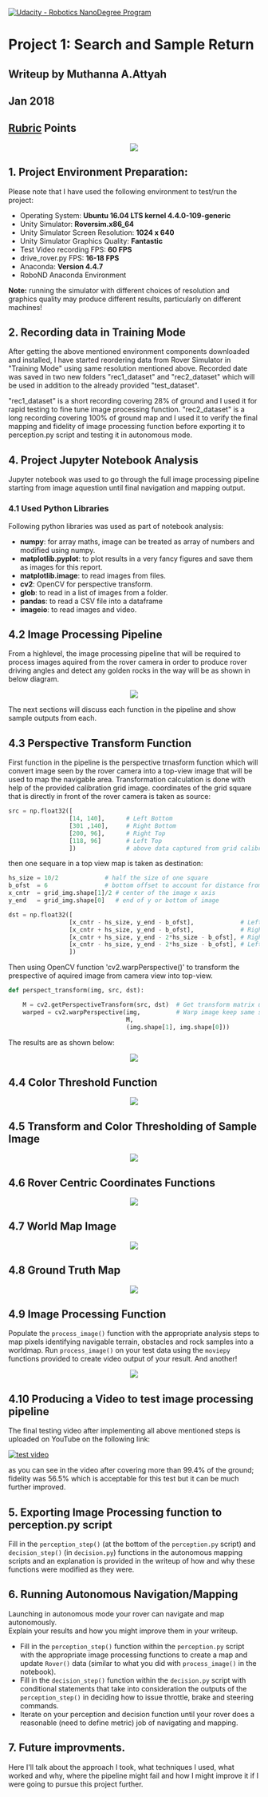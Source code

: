 
[![Udacity - Robotics NanoDegree Program](https://s3-us-west-1.amazonaws.com/udacity-robotics/Extra+Images/RoboND_flag.png)](https://www.udacity.com/robotics)
# Project 1: Search and Sample Return
## Writeup by Muthanna A.Attyah
## Jan 2018

## [Rubric](https://review.udacity.com/#!/rubrics/916/view) Points

<p align="center"> <img src="./misc/rover_image.jpg"> </p>

## 1. Project Environment Preparation:

Please note that I have used the following environment to test/run the project:

* Operating System: **Ubuntu 16.04 LTS kernel 4.4.0-109-generic**
* Unity Simulator: **Roversim.x86_64**
* Unity Simulator Screen Resolution: **1024 x 640**
* Unity Simulator Graphics Quality: **Fantastic**
* Test Video recording FPS: **60 FPS**
* drive_rover.py FPS: **16-18 FPS**
* Anaconda: **Version 4.4.7**
* RoboND Anaconda Environment

**Note:** running the simulator with different choices of resolution and graphics quality may produce different results, particularly on different machines!  

## 2. Recording data in Training Mode

After getting the above mentioned environment components downloaded and installed, I have started reordering data from Rover Simulator in "Training Mode" using same resolution mentioned above. Recorded date was saved in two new folders "rec1_dataset" and "rec2_dataset" which will be used in addition to the already provided "test_dataset".

"rec1_dataset" is a short recording covering 28% of ground and I used it for rapid testing to fine tune image processing function. "rec2_dataset" is a long recording covering 100% of ground map and I used it to verify the final mapping and fidelity of image processing function before exporting it to perception.py script and testing it in autonomous mode.

## 4. Project Jupyter Notebook Analysis

Jupyter notebook was used to go through the full image processing pipeline starting from image aquestion until final navigation and mapping output.

### 4.1 Used Python Libraries

Following python libraries was used as part of notebook analysis:

* **numpy**: for array maths, image can be treated as array of numbers and modified using numpy.
* **matplotlib.pyplot**: to plot results in a very fancy figures and save them as images for this report.
* **matplotlib.image**: to read images from files.
* **cv2**: OpenCV for perspective transform.
* **glob**: to read in a list of images from a folder.
* **pandas**: to read a CSV file into a dataframe
* **imageio**: to read images and video.

## 4.2 Image Processing Pipeline

From a highlevel, the image processing pipeline that will be required to process images aquired from the rover camera in order to produce rover driving angles and detect any golden rocks in the way will be as shown in below diagram.

<p align="center"> <img src="./misc/pipeline.jpg"> </p>

The next sections will discuss each function in the pipeline and show sample outputs from each.

## 4.3 Perspective Transform Function

First function in the pipeline is the perspective trnasform function which will convert image seen by the rover camera into a top-view image that will be used to map the navigable area. Transformation calculation is done with help of the provided calibration grid image. coordinates of the grid square that is directly in front of the rover camera is taken as source:

```python
src = np.float32([
                 [14, 140],      # Left Bottom
                 [301 ,140],     # Right Bottom
                 [200, 96],      # Right Top
                 [118, 96]       # Left Top
                 ])              # above data captured from grid calibration image.
```

then one sequare in a top view map is taken as destination:

```python
hs_size = 10/2             # half the size of one square
b_ofst  = 6                # bottom offset to account for distance from rover edge to 1st camera visible point
x_cntr  = grid_img.shape[1]/2 # center of the image x axis
y_end   = grid_img.shape[0]   # end of y or bottom of image

dst = np.float32([
                 [x_cntr - hs_size, y_end - b_ofst],             # Left Bottom
                 [x_cntr + hs_size, y_end - b_ofst],             # Right Bottom
                 [x_cntr + hs_size, y_end - 2*hs_size - b_ofst], # Right Top
                 [x_cntr - hs_size, y_end - 2*hs_size - b_ofst], # Left Top
                 ])
```
Then using OpenCV function 'cv2.warpPerspective()' to transform the prespective of aquired image from camera view into top-view.

```python
def perspect_transform(img, src, dst):

    M = cv2.getPerspectiveTransform(src, dst)  # Get transform matrix using src and dst boxes
    warped = cv2.warpPerspective(img,          # Warp image keep same size as input image 
                                 M, 
                                 (img.shape[1], img.shape[0]))
```
The results are as shown below:

<p align="center"> <img src="./output/warp_fun.jpg"> </p>

## 4.4 Color Threshold Function

<p align="center"> <img src="./output/thresh_fun.jpg"> </p>

## 4.5 Transform and Color Thresholding of Sample Image

<p align="center"> <img src="./output/threshwarp_fun.jpg"> </p>

## 4.6 Rover Centric Coordinates Functions

<p align="center"> <img src="./output/rover_coords.jpg"> </p>

## 4.7 World Map Image
<p align="center"> <img src="./output/world_space.jpg"> </p>

## 4.8 Ground Truth Map

<p align="center"> <img src="./output/ground_truth.jpg"> </p>

## 4.9 Image Processing Function

Populate the `process_image()` function with the appropriate analysis steps to map pixels identifying navigable terrain, obstacles and rock samples into a worldmap.  Run `process_image()` on your test data using the `moviepy` functions provided to create video output of your result. 
And another! 

<p align="center"> <img src="./output/test_frame.jpg"> </p>

## 4.10 Producing a Video to test image processing pipeline

The final testing video after implementing all above mentioned steps is uploaded on YouTube on the following link:

[![test video](http://img.youtube.com/vi/3z5Nvw0yioA/default.jpg)](http://www.youtube.com/watch?v=3z5Nvw0yioA)

as you can see in the video after covering more than 99.4% of the ground; fidelity was 56.5% which is acceptable for this test but it can be much further improved.

## 5. Exporting Image Processing function to perception.py script
Fill in the `perception_step()` (at the bottom of the `perception.py` script) and `decision_step()` (in `decision.py`) functions in the autonomous mapping scripts and an explanation is provided in the writeup of how and why these functions were modified as they were.

## 6. Running **Autonomous Navigation/Mapping**

Launching in autonomous mode your rover can navigate and map autonomously.  
Explain your results and how you might improve them in your writeup.  

* Fill in the `perception_step()` function within the `perception.py` script with the appropriate image processing functions to create a map and update `Rover()` data (similar to what you did with `process_image()` in the notebook). 
* Fill in the `decision_step()` function within the `decision.py` script with conditional statements that take into consideration the outputs of the `perception_step()` in deciding how to issue throttle, brake and steering commands. 
* Iterate on your perception and decision function until your rover does a reasonable (need to define metric) job of navigating and mapping.  


## 7. Future improvments.
Here I'll talk about the approach I took, what techniques I used, what worked and why, where the pipeline might fail and how I might improve it if I were going to pursue this project further.  


